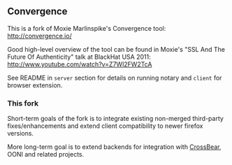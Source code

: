 Convergence
--------------------

This is a fork of Moxie Marlinspike's Convergence tool: http://convergence.io/

Good high-level overview of the tool can be found in Moxie's "SSL And The Future
Of Authenticity" talk at BlackHat USA 2011: http://www.youtube.com/watch?v=Z7Wl2FW2TcA

See README in `server` section for details on running notary and `client` for
browser extension.


### This fork

Short-term goals of the fork is to integrate existing non-merged third-party
fixes/enhancements and extend client compatibility to newer firefox versions.

More long-term goal is to extend backends for integration with
[CrossBear](https://pki.net.in.tum.de/), OONI and related projects.
